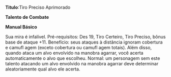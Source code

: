 **Titulo**:Tiro Preciso Aprimorado

**Talento de Combate**

**Manual Básico**

 Sua mira é infalível. Pré-requisitos: Des 19, Tiro Certeiro, Tiro Preciso, bônus base de ataque +11. Benefício: seus ataques à distância ignoram cobertura e camufl agem (exceto cobertura ou camufl agem totais). Além disso, quando ataca um alvo envolvido na manobra agarrar, você acerta automaticamente o alvo que escolheu. Normal: um personagem sem este talento atacando um alvo envolvido na manobra agarrar deve determinar aleatoriamente qual alvo ele acerta.